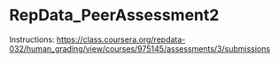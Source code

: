 # RepData_PeerAssessment2
Instructions: https://class.coursera.org/repdata-032/human_grading/view/courses/975145/assessments/3/submissions

